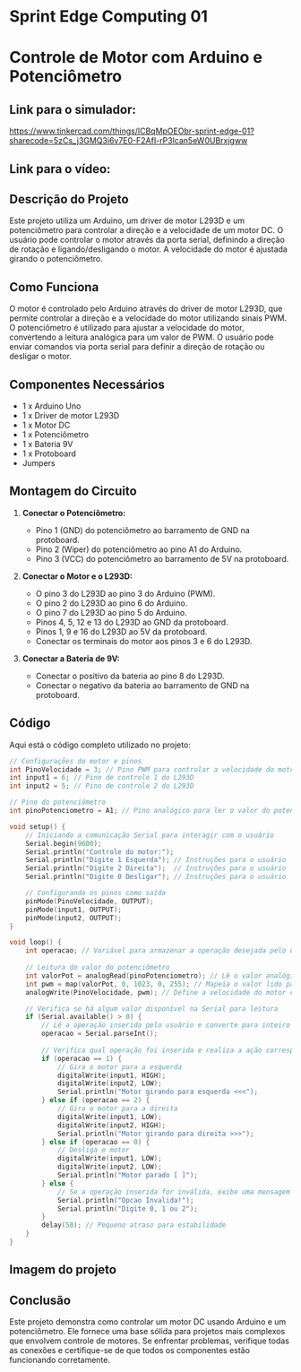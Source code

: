 # Sprint Edge Computing 01

# Controle de Motor com Arduino e Potenciômetro

## Link para o simulador:
https://www.tinkercad.com/things/lCBqMpOEObr-sprint-edge-01?sharecode=5zCs_j3GMQ3i6v7E0-F2AfI-rP3lcan5eW0UBrxjgww

## Link para o vídeo:


## Descrição do Projeto

Este projeto utiliza um Arduino, um driver de motor L293D e um potenciômetro para controlar a direção e a velocidade de um motor DC. O usuário pode controlar o motor através da porta serial, definindo a direção de rotação e ligando/desligando o motor. A velocidade do motor é ajustada girando o potenciômetro.

## Como Funciona

O motor é controlado pelo Arduino através do driver de motor L293D, que permite controlar a direção e a velocidade do motor utilizando sinais PWM. O potenciômetro é utilizado para ajustar a velocidade do motor, convertendo a leitura analógica para um valor de PWM. O usuário pode enviar comandos via porta serial para definir a direção de rotação ou desligar o motor.

## Componentes Necessários

- 1 x Arduino Uno
- 1 x Driver de motor L293D
- 1 x Motor DC
- 1 x Potenciômetro 
- 1 x Bateria 9V
- 1 x Protoboard
- Jumpers

## Montagem do Circuito

1. **Conectar o Potenciômetro:**
   - Pino 1 (GND) do potenciômetro ao barramento de GND na protoboard.
   - Pino 2 (Wiper) do potenciômetro ao pino A1 do Arduino.
   - Pino 3 (VCC) do potenciômetro ao barramento de 5V na protoboard.

2. **Conectar o Motor e o L293D:**
   - O pino 3 do L293D ao pino 3 do Arduino (PWM).
   - O pino 2 do L293D ao pino 6 do Arduino.
   - O pino 7 do L293D ao pino 5 do Arduino.
   - Pinos 4, 5, 12 e 13 do L293D ao GND da protoboard.
   - Pinos 1, 9 e 16 do L293D ao 5V da protoboard.
   - Conectar os terminais do motor aos pinos 3 e 6 do L293D.
     
1. **Conectar a Bateria de 9V:**
   - Conectar o positivo da bateria ao pino 8 do L293D.
   - Conectar o negativo da bateria ao barramento de GND na protoboard.

## Código

Aqui está o código completo utilizado no projeto:

```cpp
// Configurações do motor e pinos
int PinoVelocidade = 3; // Pino PWM para controlar a velocidade do motor
int input1 = 6; // Pino de controle 1 do L293D
int input2 = 5; // Pino de controle 2 do L293D

// Pino do potenciômetro
int pinoPotenciometro = A1; // Pino analógico para ler o valor do potenciômetro

void setup() {
    // Iniciando a comunicação Serial para interagir com o usuário
    Serial.begin(9600);
    Serial.println("Controle do motor:");
    Serial.println("Digite 1 Esquerda"); // Instruções para o usuário
    Serial.println("Digite 2 Direita");  // Instruções para o usuário
    Serial.println("Digite 0 Desligar"); // Instruções para o usuário

    // Configurando os pinos como saída
    pinMode(PinoVelocidade, OUTPUT);
    pinMode(input1, OUTPUT);
    pinMode(input2, OUTPUT);
}

void loop() {
    int operacao; // Variável para armazenar a operação desejada pelo usuário
    
    // Leitura do valor do potenciômetro
    int valorPot = analogRead(pinoPotenciometro); // Lê o valor analógico do potenciômetro (0-1023)
    int pwm = map(valorPot, 0, 1023, 0, 255); // Mapeia o valor lido para a faixa de PWM (0-255)
    analogWrite(PinoVelocidade, pwm); // Define a velocidade do motor com base no valor do PWM

    // Verifica se há algum valor disponível na Serial para leitura
    if (Serial.available() > 0) {
        // Lê a operação inserida pelo usuário e converte para inteiro
        operacao = Serial.parseInt();
        
        // Verifica qual operação foi inserida e realiza a ação correspondente
        if (operacao == 1) {
            // Gira o motor para a esquerda
            digitalWrite(input1, HIGH);
            digitalWrite(input2, LOW);
            Serial.println("Motor girando para esquerda <<<");
        } else if (operacao == 2) {
            // Gira o motor para a direita
            digitalWrite(input1, LOW);
            digitalWrite(input2, HIGH);
            Serial.println("Motor girando para direita >>>");
        } else if (operacao == 0) {
            // Desliga o motor
            digitalWrite(input1, LOW);
            digitalWrite(input2, LOW);
            Serial.println("Motor parado [ ]");
        } else {
            // Se a operação inserida for inválida, exibe uma mensagem de erro
            Serial.println("Opcao Invalida!");
            Serial.println("Digite 0, 1 ou 2");
        }
        delay(50); // Pequeno atraso para estabilidade
    }
}
```
## Imagem do projeto


## Conclusão
Este projeto demonstra como controlar um motor DC usando Arduino e um potenciômetro. Ele fornece uma base sólida para projetos mais complexos que envolvem controle de motores. Se enfrentar problemas, verifique todas as conexões e certifique-se de que todos os componentes estão funcionando corretamente.
